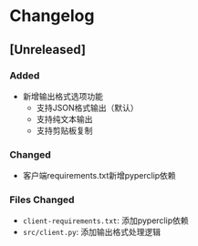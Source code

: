 # Changelog

## [Unreleased]
### Added
- 新增输出格式选项功能
  - 支持JSON格式输出（默认）
  - 支持纯文本输出
  - 支持剪贴板复制

### Changed
- 客户端requirements.txt新增pyperclip依赖

### Files Changed
- `client-requirements.txt`: 添加pyperclip依赖
- `src/client.py`: 添加输出格式处理逻辑 